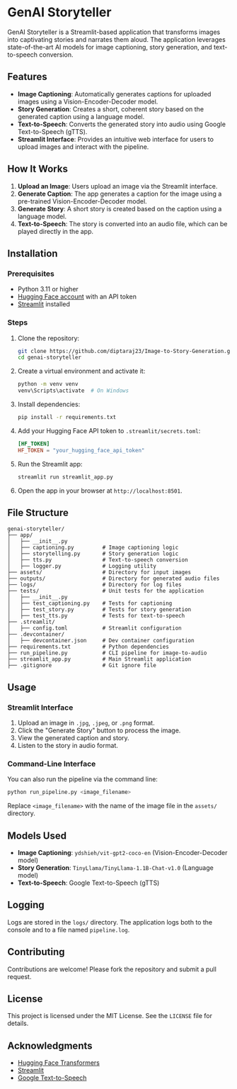 # GenAI Storyteller

GenAI Storyteller is a Streamlit-based application that transforms images into captivating stories and narrates them aloud. The application leverages state-of-the-art AI models for image captioning, story generation, and text-to-speech conversion.

## Features

- **Image Captioning**: Automatically generates captions for uploaded images using a Vision-Encoder-Decoder model.
- **Story Generation**: Creates a short, coherent story based on the generated caption using a language model.
- **Text-to-Speech**: Converts the generated story into audio using Google Text-to-Speech (gTTS).
- **Streamlit Interface**: Provides an intuitive web interface for users to upload images and interact with the pipeline.

## How It Works

1. **Upload an Image**: Users upload an image via the Streamlit interface.
2. **Generate Caption**: The app generates a caption for the image using a pre-trained Vision-Encoder-Decoder model.
3. **Generate Story**: A short story is created based on the caption using a language model.
4. **Text-to-Speech**: The story is converted into an audio file, which can be played directly in the app.

## Installation

### Prerequisites

- Python 3.11 or higher
- [Hugging Face account](https://huggingface.co/) with an API token
- [Streamlit](https://streamlit.io/) installed

### Steps

1. Clone the repository:
   ```bash
   git clone https://github.com/diptaraj23/Image-to-Story-Generation.git
   cd genai-storyteller
   ```

2. Create a virtual environment and activate it:
   ```bash
   python -m venv venv
   venv\Scripts\activate  # On Windows
   ```

3. Install dependencies:
   ```bash
   pip install -r requirements.txt
   ```

4. Add your Hugging Face API token to `.streamlit/secrets.toml`:
   ```toml
   [HF_TOKEN]
   HF_TOKEN = "your_hugging_face_api_token"
   ```

5. Run the Streamlit app:
   ```bash
   streamlit run streamlit_app.py
   ```

6. Open the app in your browser at `http://localhost:8501`.

## File Structure

```
genai-storyteller/
├── app/
│   ├── __init__.py
│   ├── captioning.py         # Image captioning logic
│   ├── storytelling.py       # Story generation logic
│   ├── tts.py                # Text-to-speech conversion
│   ├── logger.py             # Logging utility
├── assets/                   # Directory for input images
├── outputs/                  # Directory for generated audio files
├── logs/                     # Directory for log files
├── tests/                    # Unit tests for the application
│   ├── __init__.py
│   ├── test_captioning.py    # Tests for captioning
│   ├── test_story.py         # Tests for story generation
│   ├── test_tts.py           # Tests for text-to-speech
├── .streamlit/
│   ├── config.toml           # Streamlit configuration
├── .devcontainer/
│   ├── devcontainer.json     # Dev container configuration
├── requirements.txt          # Python dependencies
├── run_pipeline.py           # CLI pipeline for image-to-audio
├── streamlit_app.py          # Main Streamlit application
├── .gitignore                # Git ignore file
```

## Usage

### Streamlit Interface

1. Upload an image in `.jpg`, `.jpeg`, or `.png` format.
2. Click the "Generate Story" button to process the image.
3. View the generated caption and story.
4. Listen to the story in audio format.

### Command-Line Interface

You can also run the pipeline via the command line:

```bash
python run_pipeline.py <image_filename>
```

Replace `<image_filename>` with the name of the image file in the `assets/` directory.

## Models Used

- **Image Captioning**: `ydshieh/vit-gpt2-coco-en` (Vision-Encoder-Decoder model)
- **Story Generation**: `TinyLlama/TinyLlama-1.1B-Chat-v1.0` (Language model)
- **Text-to-Speech**: Google Text-to-Speech (gTTS)

## Logging

Logs are stored in the `logs/` directory. The application logs both to the console and to a file named `pipeline.log`.

<!-- 
## Testing

Unit tests are located in the `tests/` directory. To run the tests:

```bash
pytest tests/
```
-->
## Contributing

Contributions are welcome! Please fork the repository and submit a pull request.

## License

This project is licensed under the MIT License. See the `LICENSE` file for details.

## Acknowledgments

- [Hugging Face Transformers](https://huggingface.co/transformers/)
- [Streamlit](https://streamlit.io/)
- [Google Text-to-Speech](https://pypi.org/project/gTTS/)